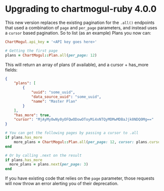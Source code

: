 # Upgrading to chartmogul-ruby 4.0.0

This new version replaces the existing pagination for the `.all()` endpoints that used a combination
of `page` and `per_page` parameters, and instead uses a `cursor` based pagination. So to list
(as an example) Plans you now can:

```ruby
ChartMogul.api_key = '<API key goes here>'

# Getting the first page
plans = ChartMogul::Plan.all(per_page: 12)
```

This will return an array of plans (if available), and a cursor + has_more fields:

```json
{
    "plans": [
        {
            "uuid": "some_uuid",
            "data_source_uuid": "some_uuid",
            "name": "Master Plan"
        }
    ],
    "has_more": true,
    "cursor": "MjAyMy0wNy0yOFQwODowOToyMi4xNTQyMDMwMDBaJjk0NDQ0Mg=="
}
```

```ruby
# You can get the following pages by passing a cursor to .all
if plans.has_more
    more_plans = ChartMogul::Plan.all(per_page: 12, cursor: plans.cursor)
end

# Or by calling .next on the result
if plans.has_more
  more_plans = plans.next(per_page: 3)
end
```

If you have existing code that relies on the `page` parameter, those requests will now throw an error
alerting you of their deprecation.
